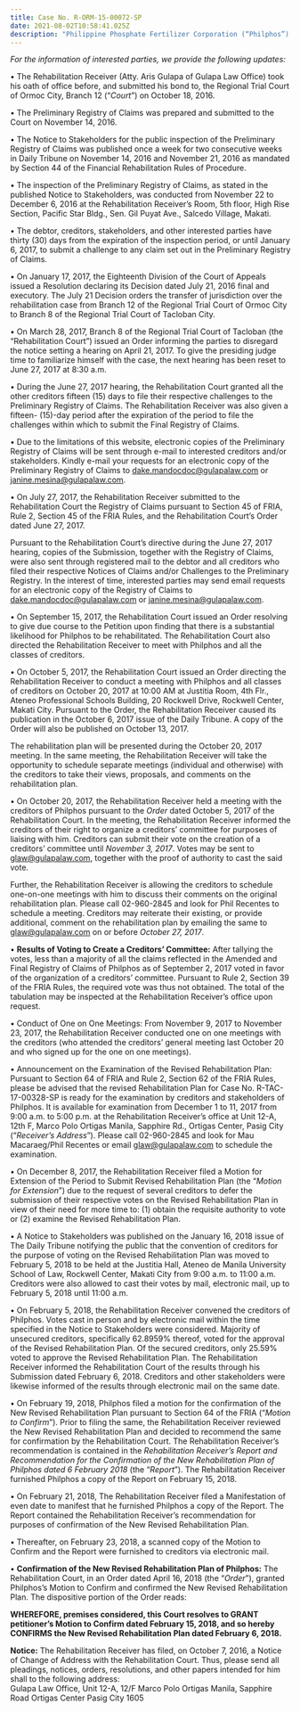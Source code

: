 ```yaml
---
title: Case No. R-ORM-15-00072-SP
date: 2021-08-02T10:58:41.025Z
description: "Philippine Phosphate Fertilizer Corporation (“Philphos”) Rehabilitation "
---
```

<!--StartFragment-->

*For the information of interested parties, we provide the following updates:*

• The Rehabilitation Receiver (Atty. Aris Gulapa of Gulapa Law Office) took his oath of office before, and submitted his bond to, the Regional Trial Court of Ormoc City, Branch 12 (“*Court*”) on October 18, 2016.

• The Preliminary Registry of Claims was prepared and submitted to the Court on November 14, 2016.

• The Notice to Stakeholders for the public inspection of the Preliminary Registry of Claims was published once a week for two consecutive weeks in Daily Tribune on November 14, 2016 and November 21, 2016 as mandated by Section 44 of the Financial Rehabilitation Rules of Procedure.

• The inspection of the Preliminary Registry of Claims, as stated in the published Notice to Stakeholders, was conducted from November 22 to December 6, 2016 at the Rehabilitation Receiver’s Room, 5th floor, High Rise Section, Pacific Star Bldg., Sen. Gil Puyat Ave., Salcedo Village, Makati.

• The debtor, creditors, stakeholders, and other interested parties have thirty (30) days from the expiration of the inspection period, or until January 6, 2017, to submit a challenge to any claim set out in the Preliminary Registry of Claims.

• On January 17, 2017, the Eighteenth Division of the Court of Appeals issued a Resolution declaring its Decision dated July 21, 2016 final and executory. The July 21 Decision orders the transfer of jurisdiction over the rehabilitation case from Branch 12 of the Regional Trial Court of Ormoc City to Branch 8 of the Regional Trial Court of Tacloban City.

• On March 28, 2017, Branch 8 of the Regional Trial Court of Tacloban (the “Rehabilitation Court”) issued an Order informing the parties to disregard the notice setting a hearing on April 21, 2017. To give the presiding judge time to familiarize himself with the case, the next hearing has been reset to June 27, 2017 at 8:30 a.m.

• During the June 27, 2017 hearing, the Rehabilitation Court granted all the other creditors fifteen (15) days to file their respective challenges to the Preliminary Registry of Claims. The Rehabilitation Receiver was also given a fifteen- (15)-day period after the expiration of the period to file the challenges within which to submit the Final Registry of Claims.

• Due to the limitations of this website, electronic copies of the Preliminary Registry of Claims will be sent through e-mail to interested creditors and/or stakeholders. Kindly e-mail your requests for an electronic copy of the Preliminary Registry of Claims to dake.mandocdoc@gulapalaw.com or janine.mesina@gulapalaw.com.

• On July 27, 2017, the Rehabilitation Receiver submitted to the Rehabilitation Court the Registry of Claims pursuant to Section 45 of FRIA, Rule 2, Section 45 of the FRIA Rules, and the Rehabilitation Court’s Order dated June 27, 2017.

Pursuant to the Rehabilitation Court’s directive during the June 27, 2017 hearing, copies of the Submission, together with the Registry of Claims, were also sent through registered mail to the debtor and all creditors who filed their respective Notices of Claims and/or Challenges to the Preliminary Registry. In the interest of time, interested parties may send email requests for an electronic copy of the Registry of Claims to dake.mandocdoc@gulapalaw.com or janine.mesina@gulapalaw.com.

• On September 15, 2017, the Rehabilitation Court issued an Order resolving to give due course to the Petition upon finding that there is a substantial likelihood for Philphos to be rehabilitated. The Rehabilitation Court also directed the Rehabilitation Receiver to meet with Philphos and all the classes of creditors.

• On October 5, 2017, the Rehabilitation Court issued an Order directing the Rehabilitation Receiver to conduct a meeting with Philphos and all classes of creditors on October 20, 2017 at 10:00 AM at Justitia Room, 4th Flr., Ateneo Professional Schools Building, 20 Rockwell Drive, Rockwell Center, Makati City. Pursuant to the Order, the Rehabilitation Receiver caused its publication in the October 6, 2017 issue of the Daily Tribune. A copy of the Order will also be published on October 13, 2017.

The rehabilitation plan will be presented during the October 20, 2017 meeting. In the same meeting, the Rehabilitation Receiver will take the opportunity to schedule separate meetings (individual and otherwise) with the creditors to take their views, proposals, and comments on the rehabilitation plan.

• On October 20, 2017, the Rehabilitation Receiver held a meeting with the creditors of Philphos pursuant to the *Order* dated October 5, 2017 of the Rehabilitation Court. In the meeting, the Rehabilitation Receiver informed the creditors of their right to organize a creditors’ committee for purposes of liaising with him. Creditors can submit their vote on the creation of a creditors’ committee until *November 3, 2017*. Votes may be sent to glaw@gulapalaw.com, together with the proof of authority to cast the said vote.

Further, the Rehabilitation Receiver is allowing the creditors to schedule one-on-one meetings with him to discuss their comments on the original rehabilitation plan. Please call 02-960-2845 and look for Phil Recentes to schedule a meeting. Creditors may reiterate their existing, or provide additional, comment on the rehabilitation plan by emailing the same to glaw@gulapalaw.com on or before *October 27, 2017*.

• **Results of Voting to Create a Creditors’ Committee:** After tallying the votes, less than a majority of all the claims reflected in the Amended and Final Registry of Claims of Philphos as of September 2, 2017 voted in favor of the organization of a creditors’ committee. Pursuant to Rule 2, Section 39 of the FRIA Rules, the required vote was thus not obtained. The total of the tabulation may be inspected at the Rehabilitation Receiver’s office upon request.

• Conduct of One on One Meetings: From November 9, 2017 to November 23, 2017, the Rehabilitation Receiver conducted one on one meetings with the creditors (who attended the creditors’ general meeting last October 20 and who signed up for the one on one meetings).

• Announcement on the Examination of the Revised Rehabilitation Plan: Pursuant to Section 64 of FRIA and Rule 2, Section 62 of the FRIA Rules, please be advised that the revised Rehabilitation Plan for Case No. R-TAC-17-00328-SP is ready for the examination by creditors and stakeholders of Philphos. It is available for examination from December 1 to 11, 2017 from 9:00 a.m. to 5:00 p.m. at the Rehabilitation Receiver’s office at Unit 12-A, 12th F, Marco Polo Ortigas Manila, Sapphire Rd., Ortigas Center, Pasig City (“*Receiver’s Address*”). Please call 02-960-2845 and look for Mau Macaraeg/Phil Recentes or email glaw@gulapalaw.com to schedule the examination.

• On December 8, 2017, the Rehabilitation Receiver filed a Motion for Extension of the Period to Submit Revised Rehabilitation Plan (the “*Motion for Extension*”) due to the request of several creditors to defer the submission of their respective votes on the Revised Rehabilitation Plan in view of their need for more time to: (1) obtain the requisite authority to vote or (2) examine the Revised Rehabilitation Plan.

• A Notice to Stakeholders was published on the January 16, 2018 issue of The Daily Tribune notifying the public that the convention of creditors for the purpose of voting on the Revised Rehabilitation Plan was moved to February 5, 2018 to be held at the Justitia Hall, Ateneo de Manila University School of Law, Rockwell Center, Makati City from 9:00 a.m. to 11:00 a.m. Creditors were also allowed to cast their votes by mail, electronic mail, up to February 5, 2018 until 11:00 a.m.

• On February 5, 2018, the Rehabilitation Receiver convened the creditors of Philphos. Votes cast in person and by electronic mail within the time specified in the Notice to Stakeholders were considered. Majority of unsecured creditors, specifically 62.8959% thereof, voted for the approval of the Revised Rehabilitation Plan. Of the secured creditors, only 25.59% voted to approve the Revised Rehabilitation Plan. The Rehabilitation Receiver informed the Rehabilitation Court of the results through his Submission dated February 6, 2018. Creditors and other stakeholders were likewise informed of the results through electronic mail on the same date.

• On February 19, 2018, Philphos filed a motion for the confirmation of the New Revised Rehabilitation Plan pursuant to Section 64 of the FRIA (“*Motion to Confirm*”). Prior to filing the same, the Rehabilitation Receiver reviewed the New Revised Rehabilitation Plan and decided to recommend the same for confirmation by the Rehabilitation Court. The Rehabilitation Receiver’s recommendation is contained in the *Rehabilitation Receiver’s Report and Recommendation for the Confirmation of the New Rehabilitation Plan of Philphos dated 6 February 2018* (the “*Report*”). The Rehabilitation Receiver furnished Philphos a copy of the Report on February 15, 2018.

• On February 21, 2018, The Rehabilitation Receiver filed a Manifestation of even date to manifest that he furnished Philphos a copy of the Report. The Report contained the Rehabilitation Receiver’s recommendation for purposes of confirmation of the New Revised Rehabilitation Plan.

• Thereafter, on February 23, 2018, a scanned copy of the Motion to Confirm and the Report were furnished to creditors via electronic mail.

• **Confirmation of the New Revised Rehabilitation Plan of Philphos:** The Rehabilitation Court, in an Order dated April 16, 2018 (the “*Order*”), granted Philphos’s Motion to Confirm and confirmed the New Revised Rehabilitation Plan. The dispositive portion of the Order reads:

**WHEREFORE, premises considered, this Court resolves to GRANT petitioner’s Motion to Confirm dated February 15, 2018, and so hereby CONFIRMS the New Revised Rehabilitation Plan dated February 6, 2018.**

**Notice:** The Rehabilitation Receiver has filed, on October 7, 2016, a Notice of Change of Address with the Rehabilitation Court. Thus, please send all pleadings, notices, orders, resolutions, and other papers intended for him shall to the following address:\
Gulapa Law Office, Unit 12-A, 12/F Marco Polo Ortigas Manila, Sapphire Road Ortigas Center Pasig City 1605

<!--EndFragment-->